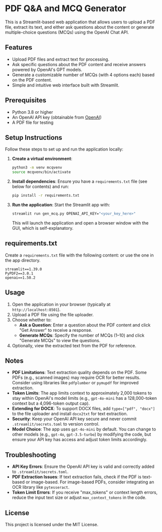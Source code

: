 # PDF Q&A and MCQ Generator

This is a Streamlit-based web application that allows users to upload a PDF file, extract its text, and either ask questions about the content or generate multiple-choice questions (MCQs) using the OpenAI Chat API.

## Features
- Upload PDF files and extract text for processing.
- Ask specific questions about the PDF content and receive answers powered by OpenAI's GPT models.
- Generate a customizable number of MCQs (with 4 options each) based on the PDF content.
- Simple and intuitive web interface built with Streamlit.

## Prerequisites
- Python 3.8 or higher
- An OpenAI API key (obtainable from [OpenAI](https://platform.openai.com/))
- A PDF file for testing

## Setup Instructions
Follow these steps to set up and run the application locally:

1. **Create a virtual environment**:
   ```bash
   python3 -m venv mcqvenv
   source mcqvenv/bin/activate
   ```

2. **Install dependencies**:
   Ensure you have a `requirements.txt` file (see below for contents) and run:
   ```bash
   pip install -r requirements.txt
   ```

3. **Run the application**:
   Start the Streamlit app with:
   ```bash
   streamlit run gen_mcq.py OPENAI_API_KEY="<your_key_here>"
   ```
   This will launch the application and open a browser window with the GUI, which is self-explanatory.

## requirements.txt
Create a `requirements.txt` file with the following content: or use the one in the app directory.
```
streamlit==1.39.0
PyPDF2==3.0.1
openai==1.50.2
```

## Usage
1. Open the application in your browser (typically at `http://localhost:8501`).
2. Upload a PDF file using the file uploader.
3. Choose whether to:
   - **Ask a Question**: Enter a question about the PDF content and click "Get Answer" to receive a response.
   - **Generate MCQs**: Specify the number of MCQs (1–10) and click "Generate MCQs" to view the questions.
4. Optionally, view the extracted text from the PDF for reference.

## Notes
- **PDF Limitations**: Text extraction quality depends on the PDF. Some PDFs (e.g., scanned images) may require OCR for better results. Consider using libraries like `pdfplumber` or `pymupdf` for improved extraction.
- **Token Limits**: The app limits context to approximately 2,000 tokens to stay within OpenAI's model limits (e.g., `gpt-4o-mini` has a 128,000-token context but a 4,096-token output cap).
- **Extending for DOCX**: To support DOCX files, add `type=["pdf", "docx"]` to the file uploader and install `docx2txt` for text extraction.
- **Security**: Keep your OpenAI API key secure and never commit `.streamlit/secrets.toml` to version control.
- **Model Choice**: The app uses `gpt-4o-mini` by default. You can change to other models (e.g., `gpt-4o`, `gpt-3.5-turbo`) by modifying the code, but ensure your API key has access and adjust token limits accordingly.

## Troubleshooting
- **API Key Errors**: Ensure the OpenAI API key is valid and correctly added to `.streamlit/secrets.toml`.
- **PDF Extraction Issues**: If text extraction fails, check if the PDF is text-based or image-based. For image-based PDFs, consider integrating an OCR library like `pytesseract`.
- **Token Limit Errors**: If you receive "max_tokens" or context length errors, reduce the input text size or adjust `max_context_tokens` in the code.

## License
This project is licensed under the MIT License.
